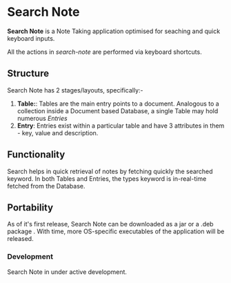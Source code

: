 # Search Note

**Search Note** is a Note Taking application optimised for seaching and quick keyboard inputs.

All the actions in *search-note* are performed via keyboard shortcuts.

## Structure

Search Note has 2 stages/layouts, specifically:-

1. **Table:**: Tables are the main entry points to a document. Analogous to a collection inside a Document based Database, a single Table may hold numerous *Entries*
2. **Entry**: Entries exist within a particular table and have 3 attributes in them - key, value and description.

## Functionality

Search helps in quick retrieval of notes by fetching quickly the searched keyword. In both Tables and Entries, the types keyword is in-real-time fetched from the Database.

## Portability

As of it's first release, Search Note can be downloaded as a jar or a .deb package . With time, more OS-specific executables of the application will be released.

### Development

Search Note in under active development.